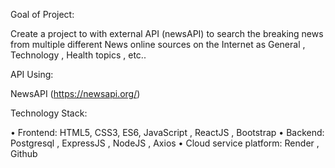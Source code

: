 Goal of Project:

Create a project to with external API (newsAPI) to search the breaking news from multiple different News online sources on the Internet as General , Technology , Health topics , etc..

API Using:

NewsAPI (https://newsapi.org/)

Technology Stack:

• Frontend: HTML5, CSS3, ES6, JavaScript , ReactJS , Bootstrap
• Backend: Postgresql , ExpressJS , NodeJS , Axios 
• Cloud service platform: Render , Github

